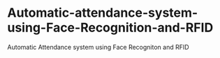 # Automatic-attendance-system-using-Face-Recognition-and-RFID
Automatic Attendance system using Face Recogniton and RFID
